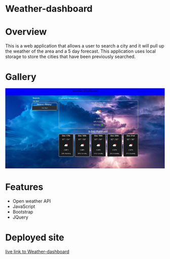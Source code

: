 # Weather-dashboard

# Overview

This is a web application that allows a user to search a city and it will pull up the weather of the area and a 5 day forecast. This application uses local storage to store the cities that have been previously searched. 

# Gallery

![](./weather%20dashboard.JPG)

# Features
* Open weather API
* JavaScript
* Bootstrap
* JQuery

# Deployed site

[live link to Weather-dashboard](https://coltonvincent.github.io/weather-dashboard/)